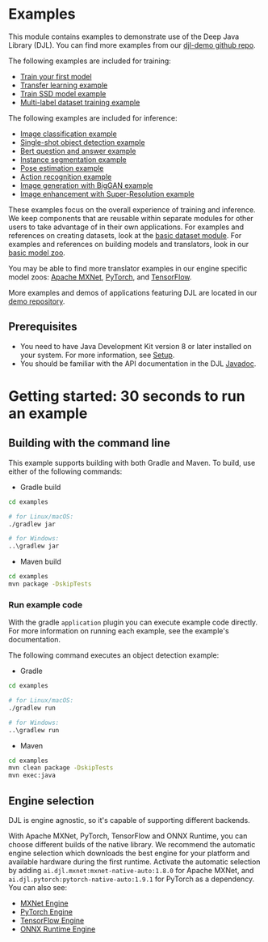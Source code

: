 # Examples

This module contains examples to demonstrate use of the Deep Java Library (DJL).
You can find more examples from our [djl-demo github repo](https://github.com/aws-samples/djl-demo).

The following examples are included for training:

- [Train your first model](docs/train_mnist_mlp.md)
- [Transfer learning example](docs/train_cifar10_resnet.md)
- [Train SSD model example](docs/train_pikachu_ssd.md)
- [Multi-label dataset training example](docs/train_captcha.md)


The following examples are included for inference:

- [Image classification example](docs/image_classification.md)
- [Single-shot object detection example](docs/object_detection.md)
- [Bert question and answer example](docs/BERT_question_and_answer.md)
- [Instance segmentation example](docs/instance_segmentation.md)
- [Pose estimation example](docs/pose_estimation.md)
- [Action recognition example](docs/action_recognition.md)
- [Image generation with BigGAN example](docs/biggan.md)
- [Image enhancement with Super-Resolution example](docs/super_resolution.md)

These examples focus on the overall experience of training and inference. We keep components
that are reusable within separate modules for other users to take advantage of in their own
applications. For examples and references on creating datasets, look at the
[basic dataset module](https://github.com/deepjavalibrary/djl/tree/master/basicdataset).
For examples and references on building models and translators, look in our
[basic model zoo](https://github.com/deepjavalibrary/djl/tree/master/model-zoo).

You may be able to find more translator examples in our engine specific model zoos:
[Apache MXNet](https://github.com/deepjavalibrary/djl/tree/master/engines/mxnet/mxnet-model-zoo),
[PyTorch](https://github.com/deepjavalibrary/djl/tree/master/engines/pytorch/pytorch-model-zoo),
and [TensorFlow](https://github.com/deepjavalibrary/djl/tree/master/engines/tensorflow/tensorflow-model-zoo).

More examples and demos of applications featuring DJL are located in our [demo repository](https://github.com/aws-samples/djl-demo).

## Prerequisites

* You need to have Java Development Kit version 8 or later installed on your system. For more information, see [Setup](../docs/development/setup.md).
* You should be familiar with the API documentation in the DJL [Javadoc](https://javadoc.io/doc/ai.djl/api/latest/index.html).


# Getting started: 30 seconds to run an example

## Building with the command line

This example supports building with both Gradle and Maven. To build, use either of the following commands:

* Gradle build

```sh
cd examples

# for Linux/macOS:
./gradlew jar

# for Windows:
..\gradlew jar
```

* Maven build

```sh
cd examples
mvn package -DskipTests
```

### Run example code
With the gradle `application` plugin you can execute example code directly.
For more information on running each example, see the example's documentation.

The following command executes an object detection example:

* Gradle

```sh
cd examples

# for Linux/macOS:
./gradlew run

# for Windows:
..\gradlew run
```

* Maven

```sh
cd examples
mvn clean package -DskipTests
mvn exec:java
```

## Engine selection

DJL is engine agnostic, so it's capable of supporting different backends.

With Apache MXNet, PyTorch, TensorFlow and ONNX Runtime, you can choose different
builds of the native library.
We recommend the automatic engine selection which downloads the best engine for your
platform and available hardware during the first runtime.
Activate the automatic selection by adding `ai.djl.mxnet:mxnet-native-auto:1.8.0`
for Apache MXNet, and `ai.djl.pytorch:pytorch-native-auto:1.9.1` for PyTorch as a dependency.
You can also see:

- [MXNet Engine](../engines/mxnet/mxnet-engine/README.md)
- [PyTorch Engine](../engines/pytorch/pytorch-engine/README.md)
- [TensorFlow Engine](../engines/tensorflow/tensorflow-engine/README.md)
- [ONNX Runtime Engine](../engines/onnxruntime/onnxruntime-engine/README.md)
